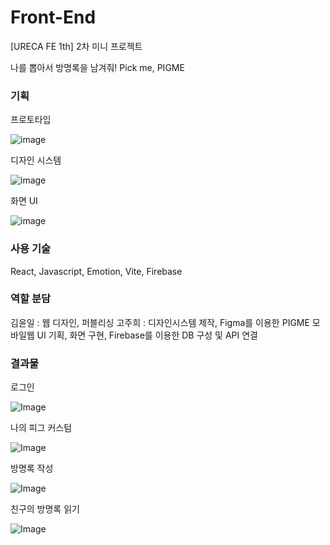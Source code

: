 # Front-End
[URECA FE 1th] 2차 미니 프로젝트

나를 뽑아서 방명록을 남겨줘! Pick me, PIGME


### 기획
프로토타입

![image](https://github.com/user-attachments/assets/32754648-039e-40c1-b163-36ed52143f5d)


디자인 시스템

![image](https://github.com/user-attachments/assets/9d1482a5-9c16-4521-9c0b-6222ac41bae9)


화면 UI

![image](https://github.com/user-attachments/assets/fef26dd7-eafc-4a83-89aa-1f6e7a35fd6d)

### 사용 기술
React, Javascript, Emotion, Vite, Firebase

### 역할 분담
김윤일 : 웹 디자인, 퍼블리싱
고주희 : 디자인시스템 제작, Figma를 이용한 PIGME 모바일웹 UI 기획, 화면 구현, Firebase를 이용한 DB 구성 및 API 연결

### 결과물
로그인

![Image](https://github.com/user-attachments/assets/1cffe54d-c4ab-4342-8005-3757daab8568)

나의 피그 커스텀

![Image](https://github.com/user-attachments/assets/6c7e6278-f8d0-452a-a23e-442d9925c1b8) 

방명록 작성

![Image](https://github.com/user-attachments/assets/c2f916ff-2850-40df-8e1a-4aafaa5455c9) 

친구의 방명록 읽기

![Image](https://github.com/user-attachments/assets/6eb58ccd-f673-4d98-b5d8-dfcf38468195) 



